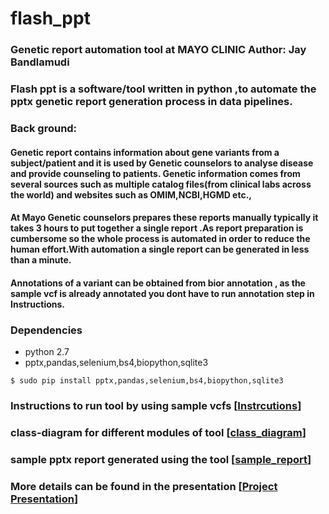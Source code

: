 # flash_ppt 

### Genetic report automation tool at MAYO CLINIC Author: Jay Bandlamudi

### Flash ppt is a software/tool written in python ,to automate the pptx genetic report generation process in data pipelines.

### Back ground:
#### Genetic report contains information about  gene variants from a subject/patient and it is used by Genetic counselors to analyse disease and provide counseling to patients. Genetic information comes from several sources such as multiple catalog files(from clinical labs across the world) and websites such as OMIM,NCBI,HGMD etc., 
#### At Mayo Genetic counselors prepares these reports manually typically it takes 3 hours to put together a single report .As report preparation  is cumbersome so the whole process is automated in order to reduce the human effort.With automation a single report can be generated in less than a minute.

#### Annotations of a variant can be obtained from bior annotation , as the sample vcf is already annotated you dont have to run annotation step in Instructions.

### Dependencies

* python 2.7
* pptx,pandas,selenium,bs4,biopython,sqlite3

```
$ sudo pip install pptx,pandas,selenium,bs4,biopython,sqlite3
```

### Instructions to run tool by using sample vcfs [[Instrcutions]()]

### class-diagram for different modules of tool [[class_diagram]()]

### sample pptx report generated using the tool [[sample_report]()]

### More details can be found in the presentation [[Project Presentation]()]

